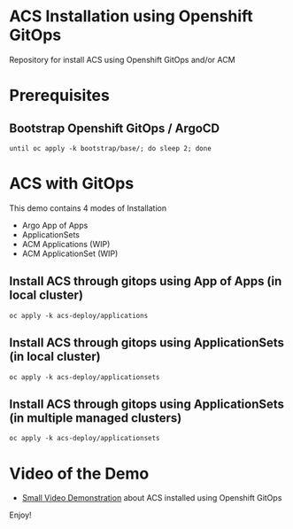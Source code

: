 # ACS Installation using Openshift GitOps

Repository for install ACS using Openshift GitOps and/or ACM

# Prerequisites

## Bootstrap Openshift GitOps / ArgoCD

```
until oc apply -k bootstrap/base/; do sleep 2; done
```

# ACS with GitOps

This demo contains 4 modes of Installation

* Argo App of Apps
* ApplicationSets
* ACM Applications (WIP)
* ACM ApplicationSet (WIP)

## Install ACS through gitops using App of Apps (in local cluster)

```
oc apply -k acs-deploy/applications
```

## Install ACS through gitops using ApplicationSets (in local cluster)

```
oc apply -k acs-deploy/applicationsets
```

## Install ACS through gitops using ApplicationSets (in multiple managed clusters)

```
oc apply -k acs-deploy/applicationsets
```

# Video of the Demo

* [Small Video Demonstration](https://youtu.be/33XuvCPLZ58) about ACS installed using Openshift GitOps

Enjoy!
